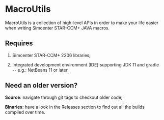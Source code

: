 # MacroUtils

MacroUtils is a collection of high-level APIs in order to make your life easier when writing Simcenter STAR-CCM+ JAVA macros.

## Requires

1. Simcenter STAR-CCM+ 2206 libraries;

1. Integrated development environment (IDE) supporting JDK 11 and gradle -- e.g.: NetBeans 11 or later.

## Need an older version?

**Source:** navigate through git tags to checkout older code;

**Binaries:** have a look in the Releases section to find out all the builds compiled over time.
